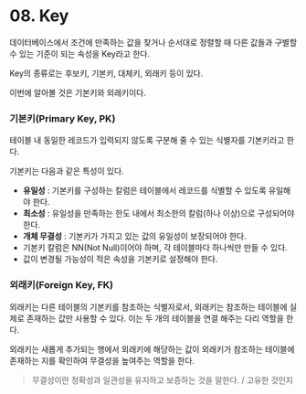 # 08. Key



데이터베이스에서 조건에 만족하는 값을 찾거나 순서대로 정렬할 때 다른 값들과 구별할 수 있는 기준이 되는 속성을 Key라고 한다.

Key의 종류로는 후보키, 기본키, 대체키, 외래키 등이 있다.



이번에 알아볼 것은 기본키와 외래키이다.



### 기본키(Primary Key, PK)

테이블 내 동일한 레코드가 입력되지 않도록 구분해 줄 수 있는 식별자를 기본키라고 한다.

기본키는 다음과 같은 특성이 있다.

+ **유일성** : 기본키를 구성하는 칼럼은 테이블에서 레코드를 식별할 수 있도록 유일해야 한다.
+ **최소성** : 유일성을 만족하는 한도 내에서 최소한의 칼럼(하나 이상)으로 구성되어야 한다.
+ **개체 무결성** : 기본키가 가지고 있는 값의 유일성이 보장되어야 한다.
+ 기본키 칼럼은 NN(Not Null)이어야 하며, 각 테이블마다 하나씩만 만들 수 있다.
+ 값이 변경될 가능성이 적은 속성을 기본키로 설정해야 한다.



### 외래키(Foreign Key, FK)

외래키는 다른 테이블의 기본키를 참조하는 식별자로서, 외래키는 참조하는 테이블에 실제로 존재하는 값만 사용할 수 있다. 이는 두 개의 테이블을 연결 해주는 다리 역할을 한다. 

외래키는 새롭게 추가되는 행에서 외래키에 해당하는 값이 외래키가 참조하는 테이블에 존재하는 지를 확인하여 무결성을 높여주는 역할을 한다.

> 무결성이란 정확성과 일관성을 유지하고 보증하는 것을 말한다. / 고유한 것인지